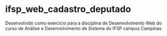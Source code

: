 # ifsp_web_cadastro_deputado
Desenvolvido como exercício para a disciplina de Desenvolvimento Web do curso de Análise e Desenvolvimento de Sistema do IFSP campus Campinas
